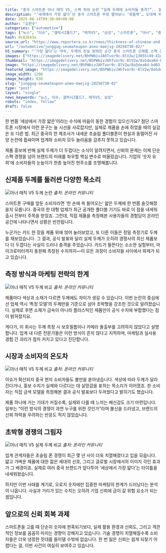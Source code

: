 ```yaml
---
title: "중국 스마트폰 아너 매직 V5, 스펙 허위 논란 “실제 두께에 소비자들 충격?”.. 갤럭시 Z폴드7보다 더 두껍다"
description: "‘세계에서 가장 얇다’던 중국 스마트폰 뚜껑 열어보니 ‘화들짝’… 도대체 무슨 일이 ..."
date: 2025-08-14T09:30:00+09:00
author: "김한수"
categories: ["automotive"]
tags: ["뉴스", "이슈", "갤럭시Z폴드7", "매직V5", "삼성", "스마트폰", "아너", "중국", "폴더블폰", "스펙신뢰위기", "중국브랜드리스크"]
hash: 0c82643a
source_url: "https://www.reportera.co.kr/news/thickness-of-chinese-and-samsung-smartphones/"
url: "/automotive/junggug-seumateupon-aneo-maejig-20250730-02/"
h5_summary: "‘가장 얇다’는 약속, 두께의 진실 밝혀진 순간 중국 스마트폰 신제품 스펙 신뢰성 논란 재점화"
images: ["https://imagedelivery.net/BhPWbivJAhTvor9c-8lV2w/13855c49-41ee-4c11-6b8f-5d3fb222b600/public", "https://imagedelivery.net/BhPWbivJAhTvor9c-8lV2w/09907876-0fa3-45b7-c0df-4d904f99db00/public", "https://imagedelivery.net/BhPWbivJAhTvor9c-8lV2w/8a5dea6d-bd03-4ff9-d1c7-f62ecd317500/public", "https://imagedelivery.net/BhPWbivJAhTvor9c-8lV2w/6495cd6e-54aa-44f7-4196-948570d5e000/public", "https://imagedelivery.net/BhPWbivJAhTvor9c-8lV2w/9058bb4a-3073-4ff3-5515-f94bb2764000/public"]
thumbnail: "https://imagedelivery.net/BhPWbivJAhTvor9c-8lV2w/8a5dea6d-bd03-4ff9-d1c7-f62ecd317500/public"
image: "https://imagedelivery.net/BhPWbivJAhTvor9c-8lV2w/8a5dea6d-bd03-4ff9-d1c7-f62ecd317500/public"
featured_image: "https://imagedelivery.net/BhPWbivJAhTvor9c-8lV2w/8a5dea6d-bd03-4ff9-d1c7-f62ecd317500/public"
image_width: 1200
image_height: 630
slug: "junggug-seumateupon-aneo-maejig-20250730-02"
type: "post"
layout: "single"
news_keywords: "뉴스, 이슈, 갤럭시Z폴드7, 매직V5, 삼성"
robots: "index, follow"
draft: false
---
```


한 번쯤 ‘세상에서 가장 얇은’이라는 수식에 마음이 동한 경험이 있으신가요? 첨단 스마트폰 시장에서 이런 문구는 늘 시선을 사로잡지만, 실제로 제품을 손에 쥐었을 때의 실감은 또 다른 법. 최근 중국의 한 제조사가 내세운 초슬림 폴더블폰이 현실과 동떨어진 사양 논란에 휩싸이며 업계와 소비자 모두 놀라움을 감추지 못하고 있습니다.

제품 홍보에 반해 실제 두께가 더 두껍다는 소식이 알려지면서, 신뢰의 문제는 이제 단순 스펙 경쟁을 넘어 브랜드의 미래를 좌우할 핵심 변수로 떠올랐습니다. 기업의 ‘숫자 유희’에 소비자들의 눈높이가 한층 높아진 현주소를 조명해봅니다.

## 신제품 두께를 둘러싼 다양한 목소리

![아너 매직 V5 두께 논란](https://imagedelivery.net/BhPWbivJAhTvor9c-8lV2w/6495cd6e-54aa-44f7-4196-948570d5e000/public)
*출처: 온라인 커뮤니티*


스마트폰 구매를 앞둔 소비자라면 ‘한 손에 쏙 들어오는’ 얇은 두께에 한 번쯤 솔깃해졌을지 모릅니다. 중국의 한 대형 업체가 최근 공개한 폴더블 기기도 바로 이 점을 내세워 출시 전부터 주목을 받았죠. 그런데, 직접 제품을 측정해본 사용자들의 경험담이 온라인 공간에 나타나면서 상황은 반전됩니다.

누군가는 카드 한 장을 제품 위에 얹어 눌러보았고, 또 다른 이들은 정밀 측정기로 두께를 재보았습니다. 그 결과, 공식 발표와 달리 실제 두께가 오히려 경쟁사의 최신 제품보다 더 두껍다는 사실이 드러나 충격을 주었습니다. 카드가 들뜬다는 소소한 실험부터, 마이크로미터까지 동원해 측정된 수치까지—이 모든 과정이 소비자들 사이에서 화제가 되고 있습니다.

## 측정 방식과 마케팅 전략의 한계

![아너 매직 V5 두께 비교](https://imagedelivery.net/BhPWbivJAhTvor9c-8lV2w/13855c49-41ee-4c11-6b8f-5d3fb222b600/public)
*출처: 온라인 커뮤니티*


제품마다 색상과 소재가 다르면 두께에도 차이가 생길 수 있습니다. 이번 논란의 중심에 선 업체 역시 ‘특정 모델’의 두께만을 기준으로 삼아 초박형을 강조한 것으로 알려졌습니다. 실제로 후면 소재가 금속이 아니라 플라스틱인 제품만이 공식 수치에 부합했다는 점이 밝혀졌지요.

게다가, 이 회사는 두께 측정 시 보호필름이나 카메라 돌출부를 고려하지 않았다고 설명합니다. 업계 내 다른 전문가들은 이런 방식이 흔치 않다고 지적하며, 마케팅과 실사용 경험 간 괴리가 점차 커지고 있다고 진단합니다.

## 시장과 소비자의 온도차

![아너 매직 V5 두께 비교](https://imagedelivery.net/BhPWbivJAhTvor9c-8lV2w/9058bb4a-3073-4ff3-5515-f94bb2764000/public)
*출처: 온라인 커뮤니티*


이슈가 확산되자 중국 현지 소비자들도 불만을 쏟아냈습니다. 색상에 따라 두께가 달라진다거나, 홍보 수치가 실제와 다르다는 데 실망감을 표하는 목소리가 이어졌죠. 한 소비자는 직접 금색 모델을 측정해본 결과 공식 발표보다 두꺼웠다고 밝히기도 했습니다.

제품 하나에 거는 기대가 커질수록, 실제와 다를 때 느끼는 배신감도 크기 마련입니다. 일부는 “이런 방식의 경쟁이 과연 누구를 위한 것인가”라며 불신을 드러냈고, 브랜드의 신뢰 하락을 우려하는 반응도 적지 않았습니다.

## 초박형 경쟁의 그림자

![아너 매직 V5 실제 두께 비교](https://imagedelivery.net/BhPWbivJAhTvor9c-8lV2w/09907876-0fa3-45b7-c0df-4d904f99db00/public)
*출처: 온라인 커뮤니티*


업계 관계자들은 초슬림 폰 경쟁이 최근 몇 년 사이 더욱 치열해졌다고 입을 모읍니다. 얇고 가벼운 제품에 대한 젊은 세대의 선호, 그리고 글로벌 시장에서의 이미지 각인 효과가 그 배경이죠. 실제로 여러 중국 브랜드가 앞다투어 ‘세상에서 가장 얇다’는 타이틀을 내세워왔습니다.

하지만 이번 사태를 계기로, 오로지 숫자에만 집중한 마케팅의 한계가 드러났다는 분석이 나옵니다. 사실과 거리가 있는 수치는 오히려 기업 신뢰에 금이 갈 위험 요소가 되는 셈입니다.

## 앞으로의 신뢰 회복 과제

스마트폰을 고를 때 단순히 숫자에 현혹되기보다, 실제 활용 환경과 신뢰도, 그리고 객관적인 정보를 꼼꼼히 따지는 경향이 강해지고 있습니다. 기술 경쟁이 치열해질수록 소비자들은 더욱 냉정한 잣대를 들이댈 수밖에 없습니다. 한 번 잃은 신뢰는 쉽게 되찾기 어렵다는 걸, 이번 사건이 여실히 보여주고 있습니다.
